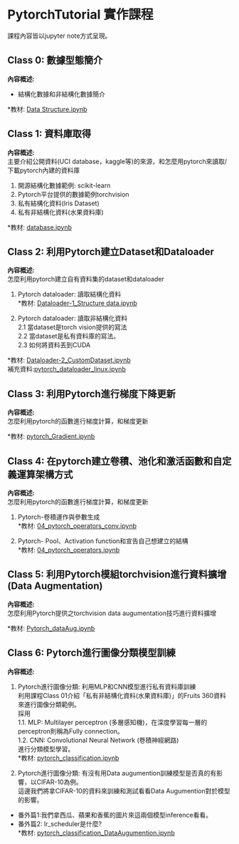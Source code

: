 # PytorchTutorial 實作課程

課程內容皆以jupyter note方式呈現。

## Class 0: 數據型態簡介<br>
**內容概述:** <br>
- 結構化數據和非結構化數據簡介<br>

*教材: [Data Structure.ipynb](https://github.com/TommyHuang821/PytorchTutorial/blob/main/Code/00_Data%20Structure.ipynb) <br>

## Class 1: 資料庫取得 <br>
**內容概述:** <br>
主要介紹公開資料(UCI database，kaggle等)的來源，和怎麼用pytorch來讀取/下載pytorch內建的資料庫<br>
1. 開源結構化數據範例: scikit-learn
2. Pytorch平台提供的數據範例torchvision
3. 私有結構化資料(Iris Dataset)
4. 私有非結構化資料(水果資料庫)

*教材: [database.ipynb](https://github.com/TommyHuang821/PytorchTutorial/blob/main/Code/01_database.ipynb) <br>


## Class 2: 利用Pytorch建立Dataset和Dataloader<br>
**內容概述:** <br>
怎麼利用pytorch建立自有資料集的dataset和dataloader<br>

1. Pytorch dataloader: 讀取結構化資料<br>
*教材: [Dataloader-1_Structure data.ipynb](https://github.com/TommyHuang821/PytorchTutorial/blob/main/Code/02_Dataloader-1_Structure%20data.ipynb) <br>

2. Pytorch dataloader: 讀取非結構化資料<br>
 2.1 當dataset是torch vision提供的寫法<br>
 2.2 當dataset是私有資料庫的寫法。<br>
 2.3 如何將資料丟到CUDA<br>
 
*教材: [Dataloader-2_CustomDataset.ipynb](https://github.com/TommyHuang821/PytorchTutorial/blob/main/Code/02_Dataloader-2_CustomDataset.ipynb) <br>
   補充資料:[pytorch_dataloader_linux.ipynb](https://github.com/TommyHuang821/PytorchTutorial/blob/main/Code/02_pytorch_dataloader_linux.ipynb)

## Class 3: 利用Pytorch進行梯度下降更新<br>
**內容概述:** <br>
怎麼利用pytorch的函數進行梯度計算，和梯度更新<br>

*教材: [pytorch_Gradient.ipynb](https://github.com/TommyHuang821/PytorchTutorial/blob/main/Code/03_pytorch_Gradient.ipynb) <br>

## Class 4: 在pytorch建立卷積、池化和激活函數和自定義運算架構方式<br>
**內容概述:** <br>
怎麼利用pytorch的函數進行梯度計算，和梯度更新<br>
1. Pytorch-卷積運作與參數生成<br>
*教材: [04_pytorch_operators_conv.ipynb](https://github.com/TommyHuang821/PytorchTutorial/blob/main/Code/04_pytorch_operators_conv.ipynb) <br>

2. Pytorch- Pool、Activation function和宣告自己想建立的結構<br>
*教材: [04_pytorch_operators.ipynb](https://github.com/TommyHuang821/PytorchTutorial/blob/main/Code/04_pytorch_operators.ipynb) <br>

## Class 5: 利用Pytorch模組torchvision進行資料擴增(Data Augmentation)<br>
**內容概述:** <br>
怎麼利用Pytorch提供之torchvision data augumentation技巧進行資料擴增<br>

*教材: [Pytorch_dataAug.ipynb](https://github.com/TommyHuang821/PytorchTutorial/blob/main/Code/05_Pytorch_dataAug.ipynb) <br> 

## Class 6: Pytorch進行圖像分類模型訓練<br>
**內容概述:** <br>
1. Pytorch進行圖像分類: 利用MLP和CNN模型進行私有資料庫訓練<br>
利用課程Class 01介紹「私有非結構化資料(水果資料庫)」的Fruits 360資料來進行圖像分類範例。<br>
採用<br>
1.1. MLP: Multilayer perceptron (多層感知機)，在深度學習每一層的perceptron則稱為Fully connection。<br>
1.2. CNN: Convolutional Neural Network (卷積神經網路)<br>
進行分類模型學習。<br>
*教材: [pytorch_classification.ipynb](https://github.com/TommyHuang821/PytorchTutorial/blob/main/Code/06_pytorch_classification.ipynb) <br> 

2. Pytorch進行圖像分類: 有沒有用Data augumention訓練模型是否真的有影響，以CIFAR-10為例。<br>
這邊我們將拿CIFAR-10的資料來訓練和測試看看Data Augumention對於模型的影響。<br>
- 番外篇1:我們拿西瓜、蘋果和香蕉的圖片來這兩個模型inference看看。<br>
- 番外篇2: lr_scheduler是什麼?<br>
*教材: [pytorch_classification_DataAugumention.ipynb](https://github.com/TommyHuang821/PytorchTutorial/blob/main/Code/06_pytorch_classification_DataAugumention.ipynb) <br> 
